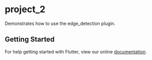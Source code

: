 # project_2

Demonstrates how to use the edge_detection plugin.

## Getting Started

For help getting started with Flutter, view our online
[documentation](https://flutter.io/).
